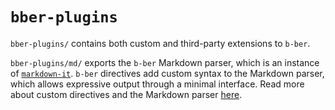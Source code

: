 # `bber-plugins`

`bber-plugins/` contains both custom and third-party extensions to `b-ber`.

`bber-plugins/md/` exports the `b-ber` Markdown parser, which is an instance of [`markdown-it`](https://github.com/markdown-it/markdown-it). `b-ber` directives add custom syntax to the Markdown parser, which allows expressive output through a minimal interface. Read more about custom directives and the Markdown parser [here](https://github.com/triplecanopy/b-ber-creator/tree/master/src/bber-plugins/md).
